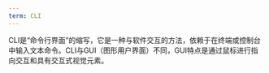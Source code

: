 ```yaml
---
term: CLI
---
```


CLI是“命令行界面”的缩写，它是一种与软件交互的方法，依赖于在终端或控制台中输入文本命令。CLI与GUI（图形用户界面）不同，GUI特点是通过鼠标进行指向交互和具有交互式视觉元素。